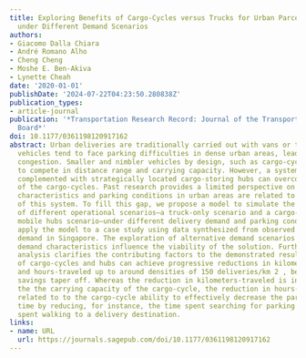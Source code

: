 ```yaml
---
title: Exploring Benefits of Cargo-Cycles versus Trucks for Urban Parcel Delivery
  under Different Demand Scenarios
authors:
- Giacomo Dalla Chiara
- André Romano Alho
- Cheng Cheng
- Moshe E. Ben-Akiva
- Lynette Cheah
date: '2020-01-01'
publishDate: '2024-07-22T04:23:50.280838Z'
publication_types:
- article-journal
publication: '*Transportation Research Record: Journal of the Transportation Research
  Board*'
doi: 10.1177/0361198120917162
abstract: Urban deliveries are traditionally carried out with vans or trucks. These
  vehicles tend to face parking difficulties in dense urban areas, leading to traffic
  congestion. Smaller and nimbler vehicles by design, such as cargo-cycles, struggle
  to compete in distance range and carrying capacity. However, a system of cargo-cycles
  complemented with strategically located cargo-storing hubs can overcome some limitations
  of the cargo-cycles. Past research provides a limited perspective on how demand
  characteristics and parking conditions in urban areas are related to potential benefits
  of this system. To fill this gap, we propose a model to simulate the performance
  of different operational scenarios—a truck-only scenario and a cargo-cycle with
  mobile hubs scenario—under different delivery demand and parking conditions. We
  apply the model to a case study using data synthesized from observed freight-carrier
  demand in Singapore. The exploration of alternative demand scenarios informs how
  demand characteristics influence the viability of the solution. Furthermore, a sensitivity
  analysis clarifies the contributing factors to the demonstrated results. The combination
  of cargo-cycles and hubs can achieve progressive reductions in kilometers-traveled
  and hours-traveled up to around densities of 150 deliveries/km 2 , beyond which
  savings taper off. Whereas the reduction in kilometers-traveled is influenced by
  the the carrying capacity of the cargo-cycle, the reduction in hours-traveled is
  related to to the cargo-cycle ability to effectively decrease the parking dwell
  time by reducing, for instance, the time spent searching for parking and the time
  spent walking to a delivery destination.
links:
- name: URL
  url: https://journals.sagepub.com/doi/10.1177/0361198120917162
---
```

